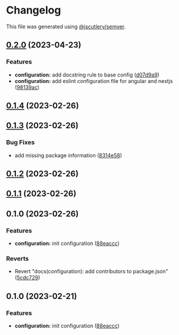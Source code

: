 # Changelog

This file was generated using [@jscutlery/semver](https://github.com/jscutlery/semver).

## [0.2.0](https://github.com/Weichwarenprojekt/core/compare/@weichwarenprojekt/configuration-0.1.4...@weichwarenprojekt/configuration-0.2.0) (2023-04-23)


### Features

* **configuration:** add docstring rule to base config ([d07d9a9](https://github.com/Weichwarenprojekt/core/commit/d07d9a9603bba3fb89800a0315907ea068474062))
* **configuration:** add eslint configuration file for angular and nestjs ([98139ac](https://github.com/Weichwarenprojekt/core/commit/98139acca8feb52a3851d72b3dd5bf1b7ab004f9))

## [0.1.4](https://github.com/Weichwarenprojekt/core/compare/@weichwarenprojekt/configuration-0.1.3...@weichwarenprojekt/configuration-0.1.4) (2023-02-26)

## [0.1.3](https://github.com/Weichwarenprojekt/core/compare/@weichwarenprojekt/configuration-0.1.2...@weichwarenprojekt/configuration-0.1.3) (2023-02-26)


### Bug Fixes

* add missing package information ([8314e58](https://github.com/Weichwarenprojekt/core/commit/8314e58bbbe482f345c8e4da5ec074b3f889f0d1))

## [0.1.2](https://github.com/Weichwarenprojekt/core/compare/@weichwarenprojekt/configuration-0.1.1...@weichwarenprojekt/configuration-0.1.2) (2023-02-26)

## [0.1.1](https://github.com/Weichwarenprojekt/core/compare/@weichwarenprojekt/configuration-0.1.0...@weichwarenprojekt/configuration-0.1.1) (2023-02-26)

## 0.1.0 (2023-02-26)


### Features

* **configuration:** init configuration ([88eaccc](https://github.com/Weichwarenprojekt/core/commit/88eaccc20c67d35f53bacd9d3860ae5f3d7ef37d))


### Reverts

* Revert "docs(configuration): add contributors to package.json" ([5cdc729](https://github.com/Weichwarenprojekt/core/commit/5cdc729a69c7b2a5f6e2bedb74a5061154980cc8))

## 0.1.0 (2023-02-21)


### Features

* **configuration:** init configuration ([88eaccc](https://github.com/Weichwarenprojekt/core/commit/88eaccc20c67d35f53bacd9d3860ae5f3d7ef37d))
